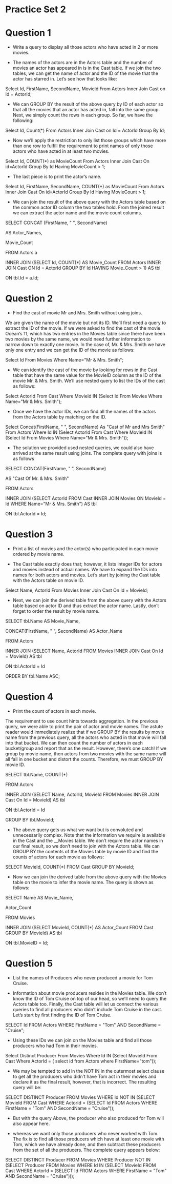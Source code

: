 # Practice Set 2

# Question 1

-   Write a query to display all those actors who have acted in 2 or more movies.

-   The names of the actors are in the Actors table and the number of movies an actor has appeared in is in the Cast table. If we join the two tables, we can get the name of actor and the ID of the movie that the actor has starred in. Let’s see how that looks like:

Select Id, FirstName, SecondName, MovieId
From Actors
Inner Join Cast
on Id = ActorId;

-   We can GROUP BY the result of the above query by ID of each actor so that all the movies that an actor has acted in, fall into the same group. Next, we simply count the rows in each group. So far, we have the following:

Select Id, Count(\*)
From Actors
Inner Join Cast
on Id = ActorId
Group By Id;

-   Now we’ll apply the restriction to only list those groups which have more than one row to fulfill the requirement to print names of only those actors who have acted in at least two movies.

Select Id, COUNT(\*) as MovieCount
From Actors
Inner Join Cast
On id=ActorId
Group By Id
Having MovieCount > 1;

-   The last piece is to print the actor’s name.

Select Id, FirstName, SecondName,
COUNT(\*) as MovieCount
From Actors Inner Join Cast
On id=ActorId
Group By Id
Having MovieCount > 1;

-   We can join the result of the above query with the Actors table based on the common actor ID column the two tables hold. From the joined result we can extract the actor name and the movie count columns.

SELECT CONCAT (FirstName, " ", SecondName)

AS Actor_Names,

Movie_Count

FROM Actors a

INNER JOIN (SELECT Id,
COUNT(\*) AS Movie_Count
FROM Actors
INNER JOIN Cast
ON Id = ActorId
GROUP BY Id
HAVING Movie_Count > 1) AS tbl

ON tbl.Id = a.Id;

# Question 2

-   Find the cast of movie Mr and Mrs. Smith without using joins.

We are given the name of the movie but not its ID. We’ll first need a query to extract the ID of the movie. If we were asked to find the cast of the movie Ocean’s 11, which has two entries in the Movies table since there have been two movies by the same name, we would need further information to narrow down to exactly one movie. In the case of, Mr. & Mrs. Smith we have only one entry and we can get the ID of the movie as follows:

Select Id
From Movies
Where Name="Mr & Mrs. Smith";

-   We can identify the cast of the movie by looking for rows in the Cast table that have the same value for the MovieID column as the ID of the movie Mr. & Mrs. Smith. We’ll use nested query to list the IDs of the cast as follows:

Select ActorId
From Cast
Where MovieId IN (Select Id From Movies Where Name="Mr & Mrs. Smith");

-   Once we have the actor IDs, we can find all the names of the actors from the Actors table by matching on the ID.

Select Concat(FirstName, " ", SecondName)
As "Cast of Mr and Mrs Smith"
From Actors
Where Id IN (Select ActorId From Cast Where MovieId IN (Select Id From Movies Where Name="Mr & Mrs. Smith"));

-   The solution we provided used nested queries, we could also have arrived at the same result using joins. The complete query with joins is as follows

SELECT CONCAT(FirstName, " ", SecondName)

AS "Cast Of Mr. & Mrs. Smith"

FROM Actors

INNER JOIN (SELECT ActorId
FROM Cast
INNER JOIN Movies
ON MovieId = Id
WHERE Name="Mr & Mrs. Smith") AS tbl

ON tbl.ActorId = Id;

# Question 3

-   Print a list of movies and the actor(s) who participated in each movie ordered by movie name.

-   The Cast table exactly does that; however, it lists integer IDs for actors and movies instead of actual names. We have to expand the IDs into names for both actors and movies. Let’s start by joining the Cast table with the Actors table on movie ID.

Select Name, ActorId From Movies Inner Join Cast On Id = MovieId;

-   Next, we can join the derived table from the above query with the Actors table based on actor ID and thus extract the actor name. Lastly, don’t forget to order the result by movie name.

SELECT tbl.Name AS Movie_Name,

CONCAT(FirstName, " ", SecondName) AS Actor_Name

FROM Actors

INNER JOIN (SELECT Name, ActorId
FROM Movies
INNER JOIN Cast
On Id = MovieId) AS tbl

ON tbl.ActorId = Id

ORDER BY tbl.Name ASC;

# Question 4

-   Print the count of actors in each movie.

The requirement to use count hints towards aggregation. In the previous query, we were able to print the pair of actor and movie names. The astute reader would immediately realize that if we GROUP BY the results by movie name from the previous query, all the actors who acted in that movie will fall into that bucket. We can then count the number of actors in each bucket/group and report that as the result. However, there’s one catch! If we group by movie name, then actors from two movies with the same name will all fall in one bucket and distort the counts. Therefore, we must GROUP BY movie ID.

SELECT tbl.Name, COUNT(\*)

FROM Actors

INNER JOIN (SELECT Name, ActorId, MovieId
FROM Movies
INNER JOIN Cast
On Id = MovieId) AS tbl

ON tbl.ActorId = Id

GROUP BY tbl.MovieId;

-   The above query gets us what we want but is convoluted and unnecessarily complex. Note that the information we require is available in the Cast and the \_\_Movies table. We don’t require the actor names in our final result, so we don’t need to join with the Actors table. We can GROUP BY the contents of the Movies table by movie ID and find the counts of actors for each movie as follows:

SELECT MovieId, COUNT(\*)
FROM Cast
GROUP BY MovieId;

-   Now we can join the derived table from the above query with the Movies table on the movie to infer the movie name. The query is shown as follows:

SELECT Name AS Movie_Name,

Actor_Count

FROM Movies

INNER JOIN (SELECT MovieId, COUNT(\*) AS Actor_Count
FROM Cast
GROUP BY MovieId) AS tbl

ON tbl.MovieID = Id;

# Question 5

-   List the names of Producers who never produced a movie for Tom Cruise.

-   Information about movie producers resides in the Movies table. We don’t know the ID of Tom Cruise on top of our head, so we’ll need to query the Actors table too. Finally, the Cast table will let us connect the various queries to find all producers who didn’t include Tom Cruise in the cast. Let’s start by first finding the ID of Tom Cruise.

SELECT Id
FROM Actors
WHERE FirstName = "Tom"
AND SecondName = "Cruise";

-   Using these IDs we can join on the Movies table and find all those producers who had Tom in their movies.

Select Distinct Producer
From Movies
Where Id IN (Select MovieId
From Cast
Where ActorId = (
select id from Actors where FirstName="tom"));

-   We may be tempted to add in the NOT IN in the outermost select clause to get all the producers who didn’t have Tom act in their movies and declare it as the final result, however, that is incorrect. The resulting query will be:

SELECT DISTINCT Producer
FROM Movies
WHERE Id NOT IN (SELECT MovieId
FROM Cast
WHERE ActorId = (SELECT Id
FROM Actors
WHERE FirstName = "Tom"
AND SecondName = "Cruise"));

-   But with the query Above, the producer who also produced for Tom will also appear here.

-   whereas we want only those producers who never worked with Tom. The fix is to find all those producers which have at least one movie with Tom, which we have already done, and then subtract these producers from the set of all the producers. The complete query appears below:

SELECT DISTINCT Producer
FROM Movies
WHERE Producer
NOT IN (SELECT Producer
FROM Movies
WHERE Id IN (SELECT MovieId
FROM Cast
WHERE ActorId = (SELECT Id
FROM Actors
WHERE FirstName = "Tom"
AND SecondName = "Cruise")));
